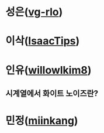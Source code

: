 # 성은([vg-rlo](https://github.com/vg-rlo))
# 이삭([IsaacTips](https://github.com/IsaacTips))
# 인유([willowlkim8](https://github.com/willowkim8))

## 시계열에서 화이트 노이즈란?

# 민정([miinkang](https://github.com/miinkang))
